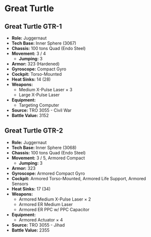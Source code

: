 # Great Turtle
## Great Turtle GTR-1
- **Role:** Juggernaut
- **Tech Base:** Inner Sphere (3067)
- **Chassis:** 100 tons Quad (Endo Steel)
- **Movement:** 3 / 4
  - **Jumping:** 3
- **Armor:** 323 (Hardened)
- **Gyroscope:** Compact Gyro
- **Cockpit:** Torso-Mounted
- **Heat Sinks:** 14 (28)
- **Weapons:**
  - Medium X-Pulse Laser × 3
  - Large X-Pulse Laser
- **Equipment:**
  - Targeting Computer
- **Source:** TRO 3055 - Civil War
- **Battle Value:** 3152

## Great Turtle GTR-2
- **Role:** Juggernaut
- **Tech Base:** Inner Sphere (3068)
- **Chassis:** 100 tons Quad (Endo Steel)
- **Movement:** 3 / 5, Armored Compact
  - **Jumping:** 3
- **Armor:** 323
- **Gyroscope:** Armored Compact Gyro
- **Cockpit:** Armored Torso-Mounted, Armored Life Support, Armored Sensors
- **Heat Sinks:** 17 (34)
- **Weapons:**
  - Armored Medium X-Pulse Laser × 2
  - Armored ER Medium Laser
  - Armored ER PPC w/ PPC Capacitor
- **Equipment:**
  - Armored Actuator × 4
- **Source:** TRO 3055 - Jihad
- **Battle Value:** 2355

